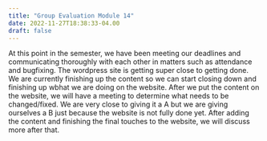 ```yaml
---
title: "Group Evaluation Module 14"
date: 2022-11-27T18:38:33-04.00
draft: false
---
```


At this point in the semester, we have been meeting our deadlines and communicating thoroughly with each other in matters such as attendance and bugfixing. The wordpress site is getting super close to getting done.  We are currently finishing up the content so we can start closing down and finishing up wbhat we are doing on the website. After we put the content on the website, we will have a meeting to determine what needs to be changed/fixed. We are very close to giving it a A but we are giving ourselves a B just because the website is not fully done yet. After adding the content and finishing the final touches to the website, we will discuss more after that. 